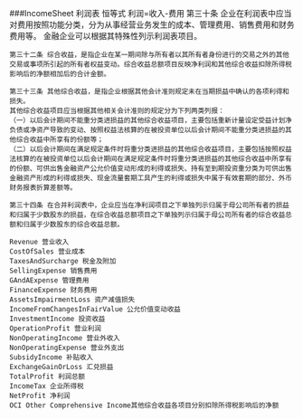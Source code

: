###IncomeSheet 利润表
    恒等式 利润=收入-费用
    第三十条 企业在利润表中应当对费用按照功能分类，分为从事经营业务发生的成本、管理费用、销售费用和财务费用等。
    金融企业可以根据其特殊性列示利润表项目。

    第三十二条 综合收益，是指企业在某一期间除与所有者以其所有者身份进行的交易之外的其他交易或事项所引起的所有者权益变动。综合收益总额项目反映净利润和其他综合收益扣除所得税影响后的净额相加后的合计金额。

    第三十三条 其他综合收益，是指企业根据其他会计准则规定未在当期损益中确认的各项利得和损失。
    其他综合收益项目应当根据其他相关会计准则的规定分为下列两类列报：
    （一）以后会计期间不能重分类进损益的其他综合收益项目，主要包括重新计量设定受益计划净负债或净资产导致的变动、按照权益法核算的在被投资单位以后会计期间不能重分类进损益的其他综合收益中所享有的份额等；
    （二）以后会计期间在满足规定条件时将重分类进损益的其他综合收益项目，主要包括按照权益法核算的在被投资单位以后会计期间在满足规定条件时将重分类进损益的其他综合收益中所享有的份额、可供出售金融资产公允价值变动形成的利得或损失、持有至到期投资重分类为可供出售金融资产形成的利得或损失、现金流量套期工具产生的利得或损失中属于有效套期的部分、外币财务报表折算差额等。

    第三十四条 在合并利润表中，企业应当在净利润项目之下单独列示归属于母公司所有者的损益和归属于少数股东的损益，在综合收益总额项目之下单独列示归属于母公司所有者的综合收益总额和归属于少数股东的综合收益总额。
    
    Revenue 营业收入
    CostOfSales 营业成本
    TaxesAndSurcharge 税金及附加
    SellingExpense 销售费用
    GAndAExpense 管理费用
    FinanceExpense 财务费用
    AssetsImpairmentLoss 资产减值损失
    IncomeFromChangesInFairValue 公允价值变动收益
    InvestmentIncome 投资收益
    OperationProfit 营业利润
    NonOperatingIncome 营业外收入
    NonOperatingExpense 营业外支出
    SubsidyIncome 补贴收入
    ExchangeGainOrLoss 汇兑损益
    TotalProfit 利润总额
    IncomeTax 企业所得税
    NetProfit 净利润
    OCI Other Comprehensive Income其他综合收益各项目分别扣除所得税影响后的净额